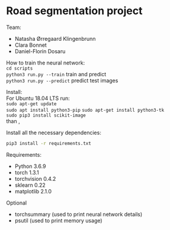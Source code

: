 # Road segmentation project

Team:   
- Natasha Ørregaard Klingenbrunn
- Clara Bonnet
- Daniel-Florin Dosaru

How to train the neural network:   
  `cd scripts`   
  `python3 run.py --train`     train and predict       
  `python3 run.py --predict`   predict test images      


Install:    
For Ubuntu 18.04 LTS run:     
`sudo apt-get update`      
`sudo apt install python3-pip`
`sudo apt-get install python3-tk`  
`sudo pip3 install scikit-image`   
than ,    

Install all the necessary dependencies:
```bash
pip3 install -r requirements.txt
```

Requirements:
* Python 3.6.9  
* torch 1.3.1
* torchvision 0.4.2
* sklearn 0.22
* matplotlib 2.1.0   

Optional   
* torchsummary  (used to print neural network details)
* psutil (used to print memory usage)
